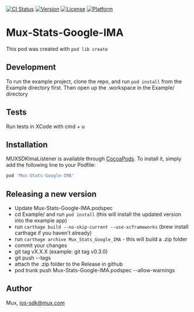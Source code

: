 [![CI Status](https://img.shields.io/travis/muxinc/mux-stats-google-ima.svg?style=flat)](https://travis-ci.org/muxinc/mux-stats-google-ima)
[![Version](https://img.shields.io/cocoapods/v/Mux-Stats-Google-IMA.svg?style=flat)](https://cocoapods.org/pods/Mux-Stats-Google-IMA)
[![License](https://img.shields.io/cocoapods/l/Mux-Stats-Google-IMA.svg?style=flat)](https://cocoapods.org/pods/Mux-Stats-Google-IMA)
[![Platform](https://img.shields.io/cocoapods/p/Mux-Stats-Google-IMA.svg?style=flat)](https://cocoapods.org/pods/Mux-Stats-Google-IMA)

# Mux-Stats-Google-IMA

This pod was created with `pod lib create`

## Development

To run the example project, clone the repo, and run `pod install` from the Example directory first. Then open
up the .workspace in the Example/ directory

## Tests

Run tests in XCode with cmd + u


## Installation

MUXSDKImaListener is available through [CocoaPods](https://cocoapods.org). To install
it, simply add the following line to your Podfile:

```ruby
pod 'Mux-Stats-Google-IMA'
```

## Releasing a new version

* Update Mux-Stats-Google-IMA.podspec
* cd Example/ and run `pod install` (this will install the updated version into the example app)
* run `carthage build --no-skip-current --use-xcframeworks` (brew install carthage if you haven't already)
* run `carthage archive Mux_Stats_Google_IMA` - this will build a .zip folder
* commit your changes
* git tag vX.X.X (example: git tag v0.3.0)
* git push --tags
* attach the .zip folder to the Release in github
* pod trunk push Mux-Stats-Google-IMA.podspec --allow-warnings

## Author

Mux, ios-sdk@mux.com

